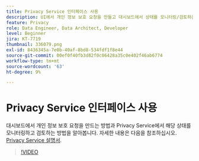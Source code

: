 ```yaml
---
title: Privacy Service 인터페이스 사용
description: UI에서 개인 정보 보호 요청을 만들고 대시보드에서 상태를 모니터링/검토하는 방법을 알아봅니다.
feature: Privacy
role: Data Engineer, Data Architect, Developer
level: Beginner
jira: KT-7719
thumbnail: 336079.png
exl-id: 8436345a-7e0b-40af-8bd8-534fdf1f8e44
source-git-commit: 00ef0f40fb3d82f0c06428a35c0e402f46ab6774
workflow-type: tm+mt
source-wordcount: '63'
ht-degree: 9%

---
```



# Privacy Service 인터페이스 사용

대시보드에서 개인 정보 보호 요청을 만드는 방법과 Privacy Service에서 해당 상태를 모니터링하고 검토하는 방법을 알아봅니다. 자세한 내용은 다음을 참조하십시오. [Privacy Service 설명서](https://experienceleague.adobe.com/docs/experience-platform/privacy/home.html?lang=ko-KR).

>[!VIDEO](https://video.tv.adobe.com/v/336079?learn=on)
